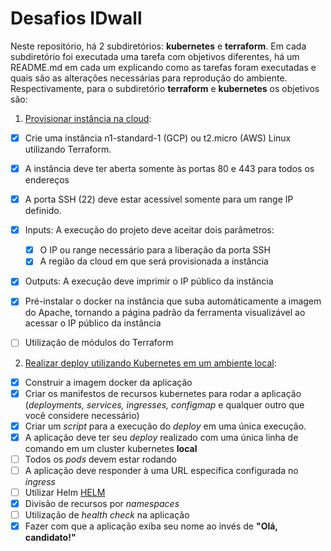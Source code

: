 # Desafios IDwall

Neste repositório, há 2 subdiretórios: **kubernetes** e **terraform**. Em cada subdiretório foi executada uma tarefa com objetivos diferentes, há um README.md em cada um explicando como as tarefas foram executadas e quais são as alterações necessárias para reprodução do ambiente. Respectivamente, para o subdiretório **terraform** e **kubernetes** os objetivos são:

1. [Provisionar instância na cloud](https://github.com/phsmoura/desafios-devops/tree/master/terraform):

  - [x] Crie uma instância n1-standard-1 (GCP) ou t2.micro (AWS) Linux utilizando Terraform.
  - [x] A instância deve ter aberta somente às portas 80 e 443 para todos os endereços
  - [x] A porta SSH (22) deve estar acessível somente para um range IP definido.
  - [x] Inputs: A execução do projeto deve aceitar dois parâmetros:
    - [x] O IP ou range necessário para a liberação da porta SSH
    - [x] A região da cloud em que será provisionada a instância
  - [x] Outputs: A execução deve imprimir o IP público da instância
  - [x] Pré-instalar o docker na instância que suba automáticamente a imagem do Apache, tornando a página padrão da ferramenta visualizável ao acessar o IP público da instância
  - [ ] Utilização de módulos do Terraform


2. [Realizar deploy utilizando Kubernetes em um ambiente local](https://github.com/phsmoura/desafios-devops/tree/master/kubernetes/):

  - [x]  Construir a imagem docker da aplicação
  - [x]  Criar os manifestos de recursos kubernetes para rodar a aplicação (_deployments, services, ingresses, configmap_ e qualquer outro que você considere necessário)
  - [x]  Criar um _script_ para a execução do _deploy_ em uma única execução.
  - [x]  A aplicação deve ter seu _deploy_ realizado com uma única linha de comando em um cluster kubernetes **local**
  - [ ]  Todos os _pods_ devem estar rodando
  - [ ]  A aplicação deve responder à uma URL específica configurada no _ingress_
  - [ ]  Utilizar Helm [HELM](https://helm.sh)
  - [x]  Divisão de recursos por _namespaces_
  - [ ]  Utilização de _health check_ na aplicação
  - [x]  Fazer com que a aplicação exiba seu nome ao invés de **"Olá, candidato!"**

